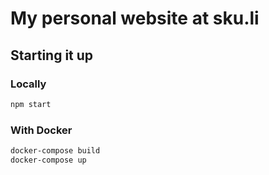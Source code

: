 # My personal website at sku.li

## Starting it up

### Locally

```sh
npm start
```

### With Docker

```sh
docker-compose build
docker-compose up
```
